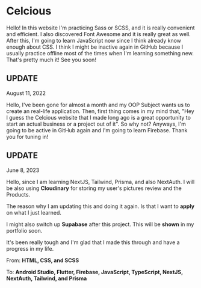 # Celcious

Hello!
In this website I'm practicing Sass or SCSS, and it is really convenient and efficient. I also discovered Font Awesome and it is really great as well. After this, I'm going to learn JavaScript now since I think already know enough about CSS. I think I might be inactive again in GitHub because I usually practice offline most of the times when I'm learning something new. That's pretty much it! See you soon!

## UPDATE

August 11, 2022

Hello, I've been gone for almost a month and my OOP Subject wants us to create an real-life application. Then, first thing comes in my mind that, "Hey I guess the Celcious website that I made long ago is a great opportunity to start an actual business or a project out of it". So why not? Anyways, I'm going to be active in GitHub again and I'm going to learn Firebase. Thank you for tuning in!

## UPDATE

June 8, 2023

Hello, since I am learning NextJS, Tailwind, Prisma, and also NextAuth. I will be also using <b>Cloudinary</b> for storing my user's pictures review and the Products.

The reason why I am updating this and doing it again. Is that I want to <b>apply</b> on what I just learned.

I might also switch up <b>Supabase</b> after this project. This will be <b>shown</b> in my portfolio soon.

It's been really tough and I'm glad that I made this through and have a progress in my life.

From:
<b>HTML, CSS, and SCSS</b>

To: <b>Android Studio, Flutter, Firebase, JavaScript, TypeScript, NextJS, NextAuth, Tailwind, and Prisma</b>
